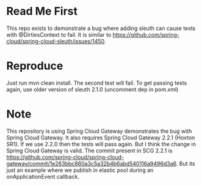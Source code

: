 # Read Me First
This repo exists to demonstrate a bug where adding sleuth can cause tests with @DirtiesContext to fail. It is similar to https://github.com/spring-cloud/spring-cloud-sleuth/issues/1450. 

# Reproduce
Just run mvn clean install. The second test will fail. To get passing tests again, use older version of sleuth 2.1.0 (uncomment dep in pom.xml)

# Note
This repository is using Spring Cloud Gateway demonstrates the bug with Spring Cloud Gateway. It also requires Spring Cloud Gateway 2.2.1 (Hoxton SR1). If we use 2.2.0 then the tests will pass again. But I think the change in Spring Cloud Gateway is valid. The commit present in SCG  2.2.1 is https://github.com/spring-cloud/spring-cloud-gateway/commit/1e263bbc860a3c5a32b4b6abd540116a9496d3a6. But its just an example where we publish in elastic pool during an onApplicationEvent callback.
